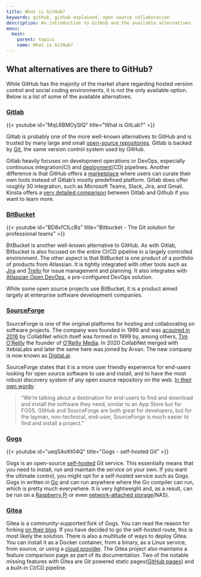 ```yaml
---
title: What is GitHub?
keywords: github, github explained, open source collaboration
description: An introduction to GitHub and the available alternatives for social coding and contributing to open-source.
menu:
  main:
    parent: topics
    name: What is GitHub?
---
```


## What alternatives are there to GitHub?

While GitHub has the majority of the market share regarding hosted version control and social coding environments, it is not the only available option. Below is a list of some of the available alternatives.

### [Gitlab](https://gitlab.com/)

{{< youtube id="MqL6BMOySIQ" title="What is GitLab?" >}}

Gitlab is probably one of the more well-known alternatives to GitHub and is trusted by many large and small [open-source repositories](https://about.gitlab.com/solutions/open-source/projects/). Gitlab is backed by [Git](https://git-scm.com/), the same version control system used by GitHub.

Gitlab heavily focuses on development operations or DevOps, especially continuous integration(CI) and [deployment](https://www.ibm.com/cloud/learn/continuous-deployment)(CD) pipelines. Another difference is that GitHub offers a [marketplace](https://github.com/marketplace?type=) where users can curate their own tools instead of Gitlab’s mostly predefined platform. Gitlab does offer roughly 30 integration, such as Microsoft Teams, Slack, Jira, and Gmail. Kinsta offers a [very detailed comparison](https://kinsta.com/blog/gitlab-vs-github/#gitlab-vs-github-key-differences) between Gitlab and Github if you want to learn more.

### [BitBucket](https://bitbucket.org/)

{{< youtube id="BD8xfCILcBs" title="Bitbucket - The Git solution for professional teams" >}}

BitBucket is another well-known alternative to GitHub. As with Gitlab, Bitbucket is also focused on the entire CI/CD pipeline in a largely controlled environment. The other aspect is that BitBucket is one product of a portfolio of products from Atlassian. It is tightly integrated with other tools such as [Jira](https://www.atlassian.com/software/jira) and [Trello](https://trello.com/) for issue management and planning. It also integrates with [Atlassian Open DevOps](https://www.atlassian.com/blog/devops/open-devops), a pre-configured DevOps solution.

While some open source projects use BitBucket, it is a product aimed largely at enterprise software development companies.

### [SourceForge](https://sourceforge.net/)

SourceForge is one of the original platforms for hosting and collaborating on software projects. The company was founded in 1999 and was [acquired in 2016](https://www.computerworld.com/article/2816990/collabnet-acquires-sourceforge-from-va-software.html) by CollabNet which itself was formed in 1999 by, among others, [Tim O’Reilly](https://en.wikipedia.org/wiki/Tim_O%27Reilly) the founder of [O’Reilly Media](https://www.oreilly.com/). In 2020 CollabNet merged with XebiaLabs and later the same here was joined by Arxan. The new company is now known as [Digital.ai](https://www.collab.net/).

SourceForge states that it is a more user friendly experience for end-users looking for open source software to use and install, and to have the most robust discovery system of any open source repository on the web. [In their own words](https://sourceforge.net/blog/brief-history-sourceforge-look-to-future/):

> “We’re talking about a destination for end-users to find and download and install the software they need, similar to an App Store but for FOSS. GitHub and SourceForge are both great for developers, but for the layman, non-technical, end-user, SourceForge is much easier to find and install a project.”

### [Gogs](https://gogs.io/)

{{< youtube id="ueqSAoKt04Q" title="Gogs - self-hosted Git" >}}

Gogs is an open-source [self-hosted](https://github.com/gogs/gogs) Git service. This essentially means that you need to install, run and maintain the service on your own. If you want the ultimate control, you might opt for a self-hosted service such as Gogs. Gogs in written in [Go](https://go.dev/) and can run anywhere where the Go compiler can run, which is pretty much everywhere. It is very lightweight and, as a result, can be run on a [Raspberry Pi](https://www.raspberrypi.org/) or even [network-attached storage](https://www.qnap.com/solution/what-is-nas/en-us/)(NAS).

### [Gitea](https://gitea.io/)

Gitea is a community-supported fork of Gogs. You can read the reason for forking [on their blog](https://blog.gitea.io/2016/12/welcome-to-gitea/). If you have decided to go the self-hosted route, this is most likely the solution. There is also a multitude of ways to deploy Gitea. You can install it as a Docker container, from a binary, as a Linux service, from source, or using a [cloud provider](https://docs.gitea.io/en-us/install-on-cloud-provider/). The Gitea project also maintains a feature comparison page as part of its documentation. Two of the notable missing features with Gitea are Git powered static pages([GitHub pages](https://pages.github.com/)) and a built-in CI/CD pipeline.
